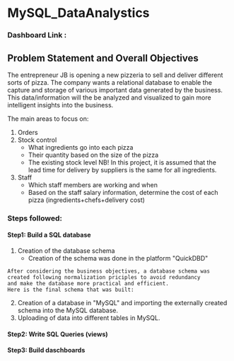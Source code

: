 # MySQL_DataAnalystics

### Dashboard Link : 

## Problem Statement and Overall Objectives

The entrepreneur JB is opening a new pizzeria to sell and deliver different sorts of pizza. The company wants a relational database to enable the capture and storage of various important data generated by the business. 
This data/information will the be analyzed and visualized to gain more intelligent insights into the business. 

The main areas to focus on: 
1. Orders
2. Stock control
   - What ingredients go into each pizza
   - Their quantity based on the size of the pizza
   - The existing stock level
     NB! In this project, it is assumed that the lead time for delivery by suppliers is the same for all ingredients. 
4. Staff
   - Which staff members are working and when
   - Based on the staff salary information, determine the cost of each pizza (ingredients+chefs+delivery cost)

### Steps followed: 

#### Step1: Build a SQL database
  1. Creation of the database schema
     - Creation of the schema was done in the platform "QuickDBD"

    After considering the business objectives, a database schema was created following normalization priciples to avoid redundancy
    and make the database more practical and efficient. 
    Here is the final schema that was built: 
    
  2. Creation of a database in "MySQL" and importing the externally created schema into the MySQL database. 
  3. Uploading of data into different tables in MySQL. 

#### Step2: Write SQL Queries (views)

#### Step3: Build daschboards

